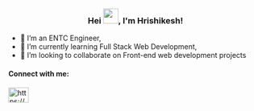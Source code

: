 <h3 align="center">Hei  <img src="https://github.com/HrishikeshBhagat/grootarmy.github.io/blob/main/assets/Hi.gif" width="30px">, I'm Hrishikesh!</h3>

- 🔭 I’m an ENTC Engineer,
- 🌱 I’m currently learning Full Stack Web Development,
- 👯 I’m looking to collaborate on Front-end web development projects

<h4 align="left">Connect with me:</h4>
<p align="left">
<a href="https://www.linkedin.com/in/hrishikesh-bhagat-511a9015b" target="blank"><img align="center" src="https://github.com/HrishikeshBhagat/grootarmy.github.io/blob/main/assets/linked-in%20icon.svg" alt="https://www.linkedin.com/in/hrishikesh-bhagat-511a9015b" height="30" width="40" /></a>
</p>


<!--
### Hei  <img src="https://github.com/HrishikeshBhagat/grootarmy.github.io/blob/main/assets/Hi.gif" width="30px">, I'm Hrishikesh!
**HrishikeshBhagat/HrishikeshBhagat** is a ✨ _special_ ✨ repository because its `README.md` (this file) appears on your GitHub profile.

Here are some ideas to get you started:
- 📫 How to reach me: [Linkedin: @HrishikeshBhagat](https://www.linkedin.com/in/hrishikesh-bhagat-511a9015b)
- 🔭 I’m currently working on ...
- 🌱 I’m currently learning ...
- 👯 I’m looking to collaborate on ...
- 🤔 I’m looking for help with ...
- 💬 Ask me about ...
- 📫 How to reach me: ...
- 😄 Pronouns: ...
- ⚡ Fun fact: ...
-->
